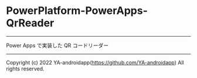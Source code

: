 # PowerPlatform-PowerApps-QrReader

---

Power Apps で実装した QR コードリーダー

---

Copyright (c) 2022 YA-androidapp(https://github.com/YA-androidapp) All rights reserved.
